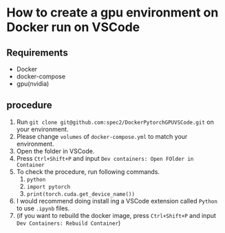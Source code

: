 # How to create a gpu environment on Docker run on VSCode
## Requirements
- Docker
- docker-compose
- gpu(nvidia)
## procedure
1. Run `git clone git@github.com:spec2/DockerPytorchGPUVSCode.git` on your environment.
2. Please change `volumes` of `docker-compose.yml` to match your environment.
3. Open the folder in VSCode.
4. Press `Ctrl+Shift+P` and input `Dev containers: Open FOlder in Container`
5. To check the procedure, run following commands.
   1. `python`
   2. `import pytorch`
   3. `print(torch.cuda.get_device_name())`
6. I would recommend doing install ing a VSCode extension called `Python` to use `.ipynb` files.
7. (if you want to rebuild the docker image, press `Ctrl+Shift+P` and input `Dev Containers: Rebuild Container`)

